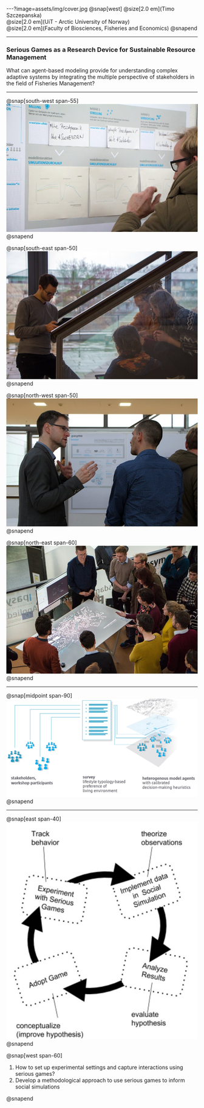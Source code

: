 ---?image=assets/img/cover.jpg
@snap[west]
@size[2.0 em](Timo Szczepanska)<br>
@size[2.0 em](UiT - Arctic University of Norway)<br>
@size[2.0 em](Faculty of Biosciences, Fisheries and Economics)
@snapend

---
### Serious Games as a Research Device for Sustainable Resource Management
What can agent-based modeling provide for understanding complex adaptive systems by integrating the multiple perspective of stakeholders in the field of Fisheries Management?

---
@snap[south-west span-55]
![](assets/img/WS3.jpg)
@snapend

@snap[south-east span-50]
![](assets/img/WS4.jpg)
@snapend

@snap[north-west span-50]
![](assets/img/WS2.jpg)
@snapend

@snap[north-east span-60]
![](assets/img/WS1.jpg)
@snapend

---
@snap[midpoint span-90]
![](assets/img/g.png)
@snapend

---
@snap[east span-40]
![](assets/img/circle.jpg)
@snapend

@snap[west span-60]

1. How to set up experimental settings and capture interactions using serious games?<br>
2. Develop a methodological approach to use serious games to inform social simulations


@snapend
